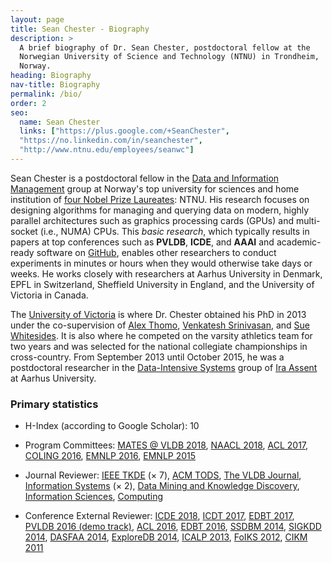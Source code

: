 ```yaml
---
layout: page
title: Sean Chester - Biography
description: >
  A brief biography of Dr. Sean Chester, postdoctoral fellow at the 
  Norwegian University of Science and Technology (NTNU) in Trondheim, 
  Norway. 
heading: Biography
nav-title: Biography
permalink: /bio/
order: 2
seo:
  name: Sean Chester
  links: ["https://plus.google.com/+SeanChester",
  "https://no.linkedin.com/in/seanchester",
  "http://www.ntnu.edu/employees/seanwc"]
---
```


Sean Chester is a postdoctoral fellow in the 
[Data and Information Management](https://www.ntnu.edu/idi/groups/dif) group 
at Norway's top university for sciences and home institution of 
[four Nobel Prize Laureates](https://en.wikipedia.org/wiki/Norwegian_University_of_Science_and_Technology#Nobel_Laureates): 
NTNU. 
His research focuses on designing algorithms for managing and querying data on 
modern, highly parallel architectures such as graphics processing cards (GPUs) and 
multi-socket (i.e., NUMA) CPUs. 
This _basic research_, which typically results in 
papers at top conferences such as **PVLDB**, **ICDE**, and **AAAI** and 
academic-ready software on 
[GitHub](http://github.com/sean-chester), enables other researchers to conduct experiments 
in minutes or hours when they would otherwise take days or weeks. 
He works closely with researchers at Aarhus University in Denmark, 
EPFL in Switzerland, 
Sheffield University in England, 
and the University of Victoria in Canada.

The [University of Victoria](http://csc.uvic.ca) is where Dr. Chester obtained his 
PhD in 2013 under the co-supervision of 
[Alex Thomo](http://webhome.cs.uvic.ca/~thomo/), 
[Venkatesh Srinivasan](http://webhome.cs.uvic.ca/~venkat/), 
and [Sue Whitesides](https://en.wikipedia.org/wiki/Sue_Whitesides). 
It is also where he competed on the varsity athletics team for two years 
and was selected for the national collegiate championships in cross-country. 
From September 2013 until October 2015, he was a postdoctoral researcher 
in the [Data-Intensive Systems](http://cs.au.dk/research-at-cs/data-intensive-systems/) 
group of [Ira Assent](http://www.cs.au.dk/~ira/) at Aarhus University.


### Primary statistics

 * H-Index (according to Google Scholar): 10 
 
 * Program Committees: 
 [MATES @ VLDB 2018](http://ai-group.ds.unipi.gr/mates18/MATES18.html),
 [NAACL 2018](http://naacl2018.org/),
 [ACL 2017](http://acl2017.org/),
 [COLING 2016](http://coling2016.anlp.jp/),
 [EMNLP 2016](http://www.emnlp2016.net/), 
 [EMNLP 2015](https://www.cs.cmu.edu/~ark/EMNLP-2015/)
 
 * Journal Reviewer: 
 [IEEE TKDE](https://www.computer.org/web/tkde) (&times; 7), 
 [ACM TODS](http://tods.acm.org/), 
 [The VLDB Journal](https://link.springer.com/journal/778), 
 [Information Systems](https://www.journals.elsevier.com/information-systems/) (&times; 2), 
 [Data Mining and Knowledge Discovery](https://link.springer.com/journal/10618), 
 [Information Sciences](https://www.journals.elsevier.com/information-sciences/), 
 [Computing](https://www.springer.com/computer/journal/607)
 
 * Conference External Reviewer: 
 [ICDE 2018](https://icde2018.org/), 
 [ICDT 2017](http://edbticdt2017.unive.it/), 
 [EDBT 2017](http://edbticdt2017.unive.it/), 
 [PVLDB 2016 (demo track)](http://vldb2016.persistent.com/call_demonstrations.php), 
 [ACL 2016](http://acl2016.org/),
 [EDBT 2016](http://edbticdt2016.labri.fr/), 
 [SSDBM 2014](http://ssdbm2014.org/),
 [SIGKDD 2014](http://www.kdd.org/kdd2014/), 
 [DASFAA 2014](http://www.comp.nus.edu.sg/~dasfaa14/),
 [ExploreDB 2014](https://sites.google.com/site/exploredb2014/home),
 [ICALP 2013](http://www.icalp2013.lu.lv/),
 [FoIKS 2012](http://2012.foiks.org/), 
 [CIKM 2011](http://www.cikm2011.org/) 


